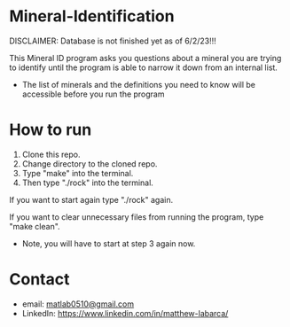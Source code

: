 # Mineral-Identification
DISCLAIMER: Database is not finished yet as of 6/2/23!!!

This Mineral ID program asks you questions about a mineral you are trying to identify until the program is able to narrow it down from an internal list.
- The list of minerals and the definitions you need to know will be accessible before you run the program

# How to run
1. Clone this repo.
2. Change directory to the cloned repo.
3. Type "make" into the terminal.
4. Then type "./rock" into the terminal.

If you want to start again type "./rock" again.

If you want to clear unnecessary files from running the program, type "make clean".

- Note, you will have to start at step 3 again now.

# Contact
- email: matlab0510@gmail.com
- LinkedIn: https://www.linkedin.com/in/matthew-labarca/
